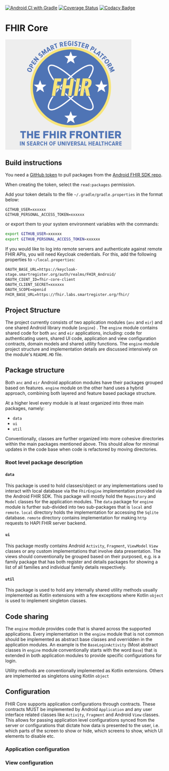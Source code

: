 [![Android CI with Gradle](https://github.com/opensrp/fhircore/actions/workflows/ci.yml/badge.svg)](https://github.com/opensrp/fhircore/actions/workflows/ci.yml)
[![Coverage Status](https://coveralls.io/repos/github/opensrp/fhircore/badge.svg?branch=main)](https://coveralls.io/github/opensrp/fhircore?branch=main)
[![Codacy Badge](https://app.codacy.com/project/badge/Grade/b8c108d9cd4c40aeb379cbcd3c3b2400)](https://www.codacy.com/gh/opensrp/fhircore/dashboard?utm_source=github.com&amp;utm_medium=referral&amp;utm_content=opensrp/fhircore&amp;utm_campaign=Badge_Grade)

# FHIR Core

<img align=center width=400 src="../docs/assets/fhircore.png">

## Build instructions

You need a [GitHub token](https://docs.github.com/en/github/authenticating-to-github/creating-a-personal-access-token#creating-a-token) to pull packages from the [Android FHIR SDK repo](https://github.com/orgs/google/packages?repo_name=android-fhir).

When creating the token, select the `read:packages` permission.

Add your token details to the file `~/.gradle/gradle.properties` in the format below:


```
GITHUB_USER=xxxxxx
GITHUB_PERSONAL_ACCESS_TOKEN=xxxxxx
```

or export them to your system environment variables with the commands:

```sh
export GITHUB_USER=xxxxxx
export GITHUB_PERSONAL_ACCESS_TOKEN=xxxxxx
```

If you would like to log into remote servers and authenticate against remote FHIR APIs, you will need Keycloak credentials. For this, add the following properties to `~/local.properties`:

```
OAUTH_BASE_URL=https://keycloak-stage.smartregister.org/auth/realms/FHIR_Android/
OAUTH_CIENT_ID=fhir-core-client
OAUTH_CLIENT_SECRET=xxxxxx
OAUTH_SCOPE=openid
FHIR_BASE_URL=https://fhir.labs.smartregister.org/fhir/
```

## Project Structure

The project currently consists of two application modules (`anc` and `eir`)  and one shared Android library module (`engine`) . The `engine` module contains shared code for both `anc` and `eir` applications, including: code for authenticating users, shared UI code, application and view configuration contracts, domain models and shared utility functions. The `engine` module project structure and implementation details are discussed intensively on the module's `README.MD` file.

## Package structure

Both `anc` and `eir` Android application modules have their packages grouped based on features. `engine` module on the other hand uses a hybrid approach, combining both layered and feature based package structure.

At a higher level every module is at least organized into three main packages, namely:

- `data`
- `ui`
- `util`

Conventionally, classes are further organized into more cohesive directories within the main packages mentioned above. This should allow for minimal updates in the code base when code is refactored by moving directories.

### Root level package description

#### `data`

This package is used to hold classes/object or any implementations used to interact with local database via the `FhirEngine` implementation provided via the Android FHIR SDK.  This package will mostly hold the `Repository` and `Model` classes for the application modules. The `data` package for `engine` module is further sub-divided into two sub-packages that is `local` and `remote`. `local` directory holds the implementation for accessing the `Sqlite` database. `remote` directory contains implementation for making `http` requests to HAPI FHIR server backend.

#### `ui`

This package mostly contains Android `Activity`, `Fragment`, `ViewModel` `View`  classes or any custom implementations that involve data presentation. The views should conventionally be grouped based on their purposed, e.g. is a family package that has both register and details packages for showing a list of all families and individual family details respectively.

#### `util`
This package is used to hold any internally shared utility methods usually implemented as Kotlin extensions with a few exceptions where Kotlin `object` is used to implement singleton classes.


## Code sharing

The `engine` module provides code that is shared across the supported applications. Every implementation in the `engine` module that is not common should be implemented as abstract base classes and overridden in the application modules. An example is the `BaseLoginActivity` (Most abstract classes in `engine`  module conventionally starts with the word `Base`) that is  extended in both application modules to provide specific configurations for login.

Utility methods are conventionally implemented as Kotlin extensions. Others are implemented as singletons using Kotlin `object`

## Configuration

FHIR Core supports application configurations through contracts. These contracts MUST be implemented by Android `Application` and any user interface related classes like `Activity`, `Fragment` and Android `View` classes. This allows for passing application level configurations synced from the server or configurations that dictate how data is presented to the user, i.e. which parts of the screen to show or hide, which screens to show, which UI elements to disable etc.

### Application configuration

### View configuration
